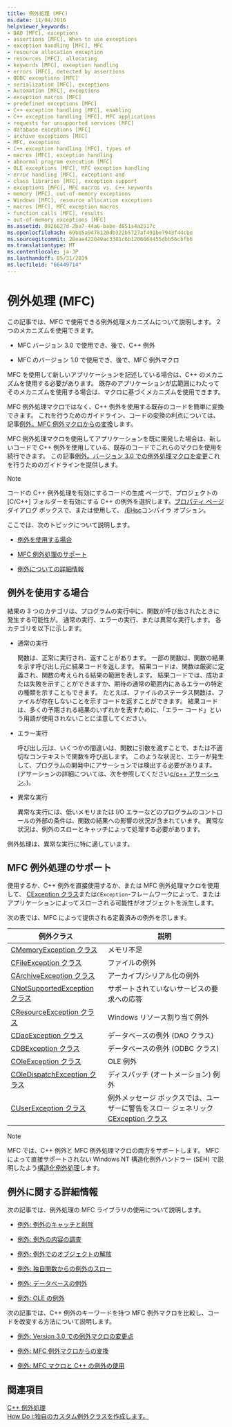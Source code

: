```yaml
---
title: 例外処理 (MFC)
ms.date: 11/04/2016
helpviewer_keywords:
- DAO [MFC], exceptions
- assertions [MFC], When to use exceptions
- exception handling [MFC], MFC
- resource allocation exception
- resources [MFC], allocating
- keywords [MFC], exception handling
- errors [MFC], detected by assertions
- ODBC exceptions [MFC]
- serialization [MFC], exceptions
- Automation [MFC], exceptions
- exception macros [MFC]
- predefined exceptions [MFC]
- C++ exception handling [MFC], enabling
- C++ exception handling [MFC], MFC applications
- requests for unsupported services [MFC]
- database exceptions [MFC]
- archive exceptions [MFC]
- MFC, exceptions
- C++ exception handling [MFC], types of
- macros [MFC], exception handling
- abnormal program execution [MFC]
- OLE exceptions [MFC], MFC exception handling
- error handling [MFC], exceptions and
- class libraries [MFC], exception support
- exceptions [MFC], MFC macros vs. C++ keywords
- memory [MFC], out-of-memory exceptions
- Windows [MFC], resource allocation exceptions
- macros [MFC], MFC exception macros
- function calls [MFC], results
- out-of-memory exceptions [MFC]
ms.assetid: 0926627d-2ba7-44a6-babe-d851a4a2517c
ms.openlocfilehash: 69bb5a9478120db322b5727af491be7943f44cbe
ms.sourcegitcommit: 28eae422049ac3381c6b1206664455dbb56cbfb6
ms.translationtype: MT
ms.contentlocale: ja-JP
ms.lasthandoff: 05/31/2019
ms.locfileid: "66449714"
---
```

# <a name="exception-handling-in-mfc"></a>例外処理 (MFC)

この記事では、MFC で使用できる例外処理メカニズムについて説明します。 2 つのメカニズムを使用できます。

- MFC バージョン 3.0 で使用でき、後で、C++ 例外

- MFC のバージョン 1.0 で使用でき、後で、MFC 例外マクロ

MFC を使用して新しいアプリケーションを記述している場合は、C++ のメカニズムを使用する必要があります。 既存のアプリケーションが広範囲にわたってそのメカニズムを使用する場合は、マクロに基づくメカニズムを使用できます。

MFC 例外処理マクロではなく、C++ 例外を使用する既存のコードを簡単に変換できます。 これを行うためのガイドライン、コードの変換の利点については、記事[例外。MFC 例外マクロからの変換](../mfc/exceptions-converting-from-mfc-exception-macros.md)します。

MFC 例外処理マクロを使用してアプリケーションを既に開発した場合は、新しいコードで C++ 例外を使用している、既存のコードでこれらのマクロを使用を続行できます。 この記事[例外。バージョン 3.0 での例外処理マクロを変更](../mfc/exceptions-changes-to-exception-macros-in-version-3-0.md)これを行うためのガイドラインを提供します。

> [!NOTE]
>  コードの C++ 例外処理を有効にするコードの生成 ページで、プロジェクトの [C/C++] フォルダーを有効にする C++ の例外を選択します。[プロパティ ページ](../build/reference/property-pages-visual-cpp.md)ダイアログ ボックスで、または使用して、 [/EHsc](../build/reference/eh-exception-handling-model.md)コンパイラ オプション。

ここでは、次のトピックについて説明します。

- [例外を使用する場合](#_core_when_to_use_exceptions)

- [MFC 例外処理のサポート](#_core_mfc_exception_support)

- [例外についての詳細情報](#_core_further_reading_about_exceptions)

##  <a name="_core_when_to_use_exceptions"></a> 例外を使用する場合

結果の 3 つのカテゴリは、プログラムの実行中に、関数が呼び出されたときに発生する可能性が。 通常の実行、エラーの実行、または異常な実行します。 各カテゴリを以下に示します。

- 通常の実行

   関数は、正常に実行され、返すことがあります。 一部の関数は、関数の結果を示す呼び出し元に結果コードを返します。 結果コードは、関数は厳密に定義され、関数の考えられる結果の範囲を表します。 結果コードでは、成功または失敗を示すことができますか、期待の通常の範囲内にあるエラーの特定の種類を示すこともできます。 たとえば、ファイルのステータス関数は、ファイルが存在しないことを示すコードを返すことができます。 結果コードは、多くの予期される結果のいずれかを表すために、「エラー コード」という用語が使用されないことに注意してください。

- エラー実行

   呼び出し元は、いくつかの間違いは、関数に引数を渡すことで、または不適切なコンテキストで関数を呼び出します。 このような状況と、エラーが発生して、プログラムの開発中にアサーションでは検出する必要があります。 (アサーションの詳細については、次を参照してください[c/c++ アサーション](/visualstudio/debugger/c-cpp-assertions)。)。

- 異常な実行

   異常な実行には、低いメモリまたは I/O エラーなどのプログラムのコントロールの外部の条件は、関数の結果への影響の状況が含まれています。 異常な状況は、例外のスローとキャッチによって処理する必要があります。

例外処理は、異常な実行に特に適しています。

##  <a name="_core_mfc_exception_support"></a> MFC 例外処理のサポート

使用するか、C++ 例外を直接使用するか、または MFC 例外処理マクロを使用して、 [CException クラス](../mfc/reference/cexception-class.md)または`CException`-フレームワークによって、またはアプリケーションによってスローされる可能性がオブジェクトを派生します。

次の表では、MFC によって提供される定義済みの例外を示します。

|例外クラス|説明|
|---------------------|-------------|
|[CMemoryException クラス](../mfc/reference/cmemoryexception-class.md)|メモリ不足|
|[CFileException クラス](../mfc/reference/cfileexception-class.md)|ファイルの例外|
|[CArchiveException クラス](../mfc/reference/carchiveexception-class.md)|アーカイブ/シリアル化の例外|
|[CNotSupportedException クラス](../mfc/reference/cnotsupportedexception-class.md)|サポートされていないサービスの要求への応答|
|[CResourceException クラス](../mfc/reference/cresourceexception-class.md)|Windows リソース割り当て例外|
|[CDaoException クラス](../mfc/reference/cdaoexception-class.md)|データベースの例外 (DAO クラス)|
|[CDBException クラス](../mfc/reference/cdbexception-class.md)|データベースの例外 (ODBC クラス)|
|[COleException クラス](../mfc/reference/coleexception-class.md)|OLE 例外|
|[COleDispatchException クラス](../mfc/reference/coledispatchexception-class.md)|ディスパッチ (オートメーション) 例外|
|[CUserException クラス](../mfc/reference/cuserexception-class.md)|例外メッセージ ボックスでは、ユーザーに警告をスロー ジェネリック[CException クラス](../mfc/reference/cexception-class.md)|

> [!NOTE]
>  MFC では、C++ 例外と MFC 例外処理マクロの両方をサポートします。 MFC によって直接サポートされない Windows NT 構造化例外ハンドラー (SEH) で説明したよう[構造化例外処理](/windows/desktop/debug/structured-exception-handling)します。

##  <a name="_core_further_reading_about_exceptions"></a> 例外に関する詳細情報

次の記事では、例外処理の MFC ライブラリの使用について説明します。

- [例外: 例外のキャッチと削除](../mfc/exceptions-catching-and-deleting-exceptions.md)

- [例外: 例外の内容の調査](../mfc/exceptions-examining-exception-contents.md)

- [例外: 例外でのオブジェクトの解放](../mfc/exceptions-freeing-objects-in-exceptions.md)

- [例外: 独自関数からの例外のスロー](../mfc/exceptions-throwing-exceptions-from-your-own-functions.md)

- [例外: データベースの例外](../mfc/exceptions-database-exceptions.md)

- [例外: OLE の例外](../mfc/exceptions-ole-exceptions.md)

次の記事では、C++ 例外のキーワードを持つ MFC 例外マクロを比較し、コードを改変する方法について説明します。

- [例外: Version 3.0 での例外マクロの変更点](../mfc/exceptions-changes-to-exception-macros-in-version-3-0.md)

- [例外: MFC 例外マクロからの変換](../mfc/exceptions-converting-from-mfc-exception-macros.md)

- [例外: MFC マクロと C++ の例外の使用](../mfc/exceptions-using-mfc-macros-and-cpp-exceptions.md)

## <a name="see-also"></a>関連項目

[C++ 例外処理](../cpp/cpp-exception-handling.md)<br/>
[How Do i:独自のカスタム例外クラスを作成します。](https://go.microsoft.com/fwlink/p/?linkid=128045)
